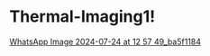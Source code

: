 # Thermal-Imaging1! 
[WhatsApp Image 2024-07-24 at 12 57 49_ba5f1184](https://github.com/user-attachments/assets/431fcdc6-7f21-4aba-921d-ae6a94e075ed)
